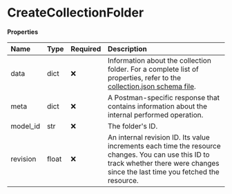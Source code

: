 # CreateCollectionFolder

**Properties**

| Name     | Type  | Required | Description                                                                                                                                                                                         |
| :------- | :---- | :------- | :-------------------------------------------------------------------------------------------------------------------------------------------------------------------------------------------------- |
| data     | dict  | ❌       | Information about the collection folder. For a complete list of properties, refer to the [collection.json schema file](https://schema.postman.com/collection/json/v1.0.0/draft-07/collection.json). |
| meta     | dict  | ❌       | A Postman-specific response that contains information about the internal performed operation.                                                                                                       |
| model_id | str   | ❌       | The folder's ID.                                                                                                                                                                                    |
| revision | float | ❌       | An internal revision ID. Its value increments each time the resource changes. You can use this ID to track whether there were changes since the last time you fetched the resource.                 |

<!-- This file was generated by liblab | https://liblab.com/ -->
